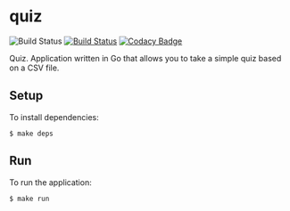# quiz

![Build Status](https://codebuild.eu-west-2.amazonaws.com/badges?uuid=eyJlbmNyeXB0ZWREYXRhIjoidlYyMVpsZzZ0b2hiZEJlSmk5WHRzS0VvUW9FZE16a05wMWhaNzR3Zk96L1J4Q2hGbytkaklmS0dHV2tJZHdGSVB5U2w5VkNZc2V5c3dMOTBOQkNOd2FrPSIsIml2UGFyYW1ldGVyU3BlYyI6InRlTDRoaUVlUXNPc1l0WXIiLCJtYXRlcmlhbFNldFNlcmlhbCI6MX0%3D&branch=master) [![Build Status](https://travis-ci.com/lucid-bunch/quiz.svg?branch=master)](https://travis-ci.com/lucid-bunch/quiz) [![Codacy Badge](https://api.codacy.com/project/badge/Grade/0c4ed0e00b664ab484195c3de97cdf33)](https://www.codacy.com/app/lucid-bunch/quiz?utm_source=github.com&amp;utm_medium=referral&amp;utm_content=lucid-bunch/quiz&amp;utm_campaign=Badge_Grade)

Quiz. Application written in Go that allows you to take a simple quiz based on a CSV file.

## Setup

To install dependencies:
```console
$ make deps
```

## Run

To run the application:
```console
$ make run
```
